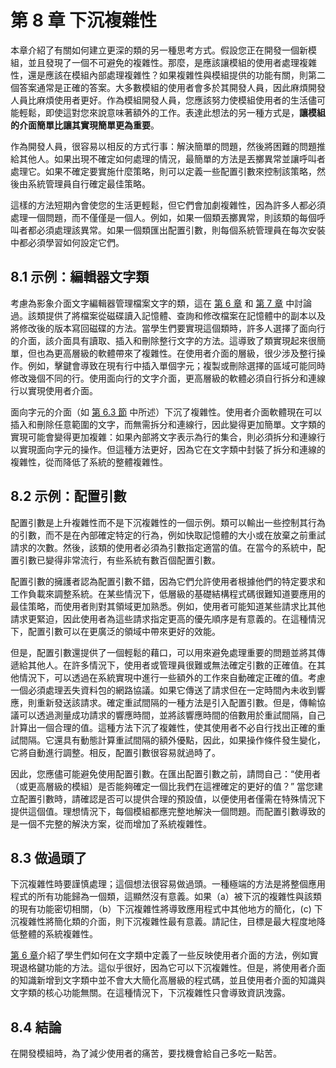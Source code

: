 # 第 8 章 下沉複雜性

本章介紹了有關如何建立更深的類的另一種思考方式。假設您正在開發一個新模組，並且發現了一個不可避免的複雜性。那麼，是應該讓模組的使用者處理複雜性，還是應該在模組內部處理複雜性？如果複雜性與模組提供的功能有關，則第二個答案通常是正確的答案。大多數模組的使用者會多於其開發人員，因此麻煩開發人員比麻煩使用者更好。作為模組開發人員，您應該努力使模組使用者的生活儘可能輕鬆，即使這對您來說意味著額外的工作。表達此想法的另一種方式是，**讓模組的介面簡單比讓其實現簡單更為重要**。

作為開發人員，很容易以相反的方式行事：解決簡單的問題，然後將困難的問題推給其他人。如果出現不確定如何處理的情況，最簡單的方法是丟擲異常並讓呼叫者處理它。如果不確定要實施什麼策略，則可以定義一些配置引數來控制該策略，然後由系統管理員自行確定最佳策略。

這樣的方法短期內會使您的生活更輕鬆，但它們會加劇複雜性，因為許多人都必須處理一個問題，而不僅僅是一個人。例如，如果一個類丟擲異常，則該類的每個呼叫者都必須處理該異常。如果一個類匯出配置引數，則每個系統管理員在每次安裝中都必須學習如何設定它們。

## 8.1 示例：編輯器文字類

考慮為影象介面文字編輯器管理檔案文字的類，這在 [第 6 章](ch06.md) 和 [第 7 章](ch07.md) 中討論過。該類提供了將檔案從磁碟讀入記憶體、查詢和修改檔案在記憶體中的副本以及將修改後的版本寫回磁碟的方法。當學生們要實現這個類時，許多人選擇了面向行的介面，該介面具有讀取、插入和刪除整行文字的方法。這導致了類實現起來很簡單，但也為更高層級的軟體帶來了複雜性。在使用者介面的層級，很少涉及整行操作。例如，擊鍵會導致在現有行中插入單個字元；複製或刪除選擇的區域可能同時修改幾個不同的行。使用面向行的文字介面，更高層級的軟體必須自行拆分和連線行以實現使用者介面。

面向字元的介面（如 [第 6.3 節](ch06.md) 中所述）下沉了複雜性。使用者介面軟體現在可以插入和刪除任意範圍的文字，而無需拆分和連線行，因此變得更加簡單。文字類的實現可能會變得更加複雜：如果內部將文字表示為行的集合，則必須拆分和連線行以實現面向字元的操作。但這種方法更好，因為它在文字類中封裝了拆分和連線的複雜性，從而降低了系統的整體複雜性。

## 8.2 示例：配置引數

配置引數是上升複雜性而不是下沉複雜性的一個示例。類可以輸出一些控制其行為的引數，而不是在內部確定特定的行為，例如快取記憶體的大小或在放棄之前重試請求的次數。然後，該類的使用者必須為引數指定適當的值。在當今的系統中，配置引數已變得非常流行，有些系統有數百個配置引數。

配置引數的擁護者認為配置引數不錯，因為它們允許使用者根據他們的特定要求和工作負載來調整系統。在某些情況下，低層級的基礎結構程式碼很難知道要應用的最佳策略，而使用者則對其領域更加熟悉。例如，使用者可能知道某些請求比其他請求更緊迫，因此使用者為這些請求指定更高的優先順序是有意義的。在這種情況下，配置引數可以在更廣泛的領域中帶來更好的效能。

但是，配置引數還提供了一個輕鬆的藉口，可以用來避免處理重要的問題並將其傳遞給其他人。在許多情況下，使用者或管理員很難或無法確定引數的正確值。在其他情況下，可以透過在系統實現中進行一些額外的工作來自動確定正確的值。考慮一個必須處理丟失資料包的網路協議。如果它傳送了請求但在一定時間內未收到響應，則重新發送該請求。確定重試間隔的一種方法是引入配置引數。但是，傳輸協議可以透過測量成功請求的響應時間，並將該響應時間的倍數用於重試間隔，自己計算出一個合理的值。這種方法下沉了複雜性，使其使用者不必自行找出正確的重試間隔。它還具有動態計算重試間隔的額外優點，因此，如果操作條件發生變化，它將自動進行調整。相反，配置引數很容易就過時了。

因此，您應儘可能避免使用配置引數。在匯出配置引數之前，請問自己：“使用者（或更高層級的模組）是否能夠確定一個比我們在這裡確定的更好的值？” 當您建立配置引數時，請確認是否可以提供合理的預設值，以便使用者僅需在特殊情況下提供這個值。理想情況下，每個模組都應完整地解決一個問題。而配置引數導致的是一個不完整的解決方案，從而增加了系統複雜性。

## 8.3 做過頭了

下沉複雜性時要謹慎處理；這個想法很容易做過頭。一種極端的方法是將整個應用程式的所有功能歸為一個類，這顯然沒有意義。如果（a）被下沉的複雜性與該類的現有功能密切相關，（b）下沉複雜性將導致應用程式中其他地方的簡化，(c) 下沉複雜性將簡化類的介面，則下沉複雜性最有意義。請記住，目標是最大程度地降低整體的系統複雜性。

[第 6 章](ch06.md)介紹了學生們如何在文字類中定義了一些反映使用者介面的方法，例如實現退格鍵功能的方法。這似乎很好，因為它可以下沉複雜性。但是，將使用者介面的知識新增到文字類中並不會大大簡化高層級的程式碼，並且使用者介面的知識與文字類的核心功能無關。在這種情況下，下沉複雜性只會導致資訊洩露。

## 8.4 結論

在開發模組時，為了減少使用者的痛苦，要找機會給自己多吃一點苦。